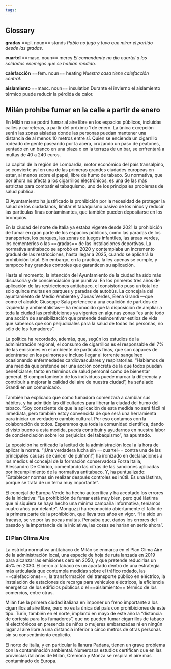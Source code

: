 ```yaml
---
tags: 
---
```

## Glossary

**gradas** ==pl. noun== stands
*Pablo no jugó y tuvo que mirar el partido desde las gradas.*

**cuartel** ==masc. noun== mercy
*El comandante no dio cuartel a los soldados enemigos que se habían rendido.*

**calefacción** ==fem. noun== heating
*Nuestra casa tiene calefacción central.*

**aislamiento** ==masc. noun== insulation
Durante el invierno el aislamiento térmico puede reducir la pérdida de calor.
## Milán prohíbe fumar en la calle a partir de enero 

En Milán no se podrá fumar al aire libre en los espacios públicos, incluidas calles y carreteras, a partir del próximo 1 de enero. La única excepción serán las zonas aisladas donde las personas puedan mantener una distancia de al menos 10 metros entre sí. Quien se encienda un cigarrillo rodeado de gente paseando por la acera, cruzando un paso de peatones, sentado en un banco en una plaza o en la terraza de un bar, se enfrentará a multas de 40 a 240 euros.

La capital de la región de Lombardía, motor económico del país transalpino, se convierte así en una de las primeras grandes ciudades europeas en estar, al menos sobre el papel, libre de humo de tabaco. Su normativa, que por ahora no afecta a los cigarrillos electrónicos, es una de las más estrictas para combatir el tabaquismo, uno de los principales problemas de salud pública.

El Ayuntamiento ha justificado la prohibición por la necesidad de proteger la salud de los ciudadanos, limitar el tabaquismo pasivo de los niños y reducir las partículas finas contaminantes, que también pueden depositarse en los bronquios.

En la ciudad del norte de Italia ya estaba vigente desde 2021 la prohibición de fumar en gran parte de los espacios públicos, como las paradas de los transportes, los parques, las zonas de juegos infantiles, las áreas verdes, los cementerios o las ==gradas== de las instalaciones deportivas. La normativa antitabaco se aprobó en 2020 y contemplaba un incremento gradual de las restricciones, hasta llegar a 2025, cuando se aplicará la prohibición total. Sin embargo, en la práctica, la ley apenas se cumple, y tampoco hay grandes controles que garanticen su aplicación.

Hasta el momento, la intención del Ayuntamiento de la ciudad ha sido más disuasoria y de concienciación que punitiva. En los primeros tres años de aplicación de las restricciones antitabaco, el consistorio puso un total de solo quince multas en parques y paradas de autobús. La concejala del ayuntamiento de Medio Ambiente y Zonas Verdes, Elena Grandi ―que como el alcalde Giuseppe Sala pertenece a una coalición de partidos de izquierda y ambientalistas― ha reconocido que la disposición de ampliar a toda la ciudad las prohibiciones ya vigentes en algunas zonas “es ante todo una acción de sensibilización que pretende desincentivar estilos de vida que sabemos que son perjudiciales para la salud de todas las personas, no sólo de los fumadores”.

La política ha recordado, además, que, según los estudios de la administración regional, el consumo de cigarrillos es el responsable del 7% de las emisiones en el ambiente de partículas finas, que son capaces de adentrarse en los pulmones e incluso llegar al torrente sanguíneo ocasionando enfermedades cardiovasculares y respiratorias. “Hablamos de una medida que pretende ser una acción concreta de la que todos puedan beneficiarse, tanto en términos de salud personal como de bienestar general. El comportamiento de los individuos puede marcar la diferencia y contribuir a mejorar la calidad del aire de nuestra ciudad”, ha señalado Grandi en un comunicado.

También ha explicado que como fumadora comenzará a cambiar sus hábitos, y ha admitido las dificultades para liberar la ciudad del humo del tabaco. “Soy consciente de que la aplicación de esta medida no será fácil ni inmediata, pero también estoy convencida de que será una herramienta para iniciar un verdadero cambio cultural. Por eso contamos con la colaboración de todos. Esperamos que toda la comunidad científica, dando el visto bueno a esta medida, pueda contribuir y ayudarnos en nuestra labor de concienciación sobre los perjuicios del tabaquismo”, ha apuntado.

La oposición ha criticado la laxitud de la administración local a la hora de aplicar la norma. “¡Una verdadera lucha sin ==cuartel== contra una de las principales causas de cáncer de pulmón!”, ha ironizado en declaraciones a los medios el concejal de la formación conservadora Forza Italia, Alessandro De Chirico, comentando las cifras de las sanciones aplicadas por incumplimiento de la normativa antitabaco. Y, ha puntualizado: “Establecer normas sin realizar después controles es inútil. Es una lástima, porque se trata de un tema muy importante”.

El concejal de Europa Verde ha hecho autocrítica y ha aceptado los errores de la iniciativa: “La prohibición de fumar está muy bien, pero qué lástima que ni siquiera se haya hecho una mínima campaña informativa, teníamos cuatro años por delante”. Monguzzi ha reconocido abiertamente el fallo de la primera parte de la prohibición, que lleva tres años en vigor. “Ha sido un fracaso, se ve por las pocas multas. Pensaba que, dados los errores del pasado y la importancia de la iniciativa, las cosas se harían en serio ahora”.

### El Plan Clima Aire

La estricta normativa antitabaco de Milán se enmarca en el Plan Clima Aire de la administración local, una especie de hoja de ruta lanzada en 2019 para alcanzar las emisiones cero en 2050, y que pretende reducirlas un 45% en 2030. El cerco al tabaco es un apartado dentro de una estrategia más articulada que contempla medidas sobre el tráfico rodado, las ==calefacciones==, la transformación del transporte público en eléctrico, la instalación de estaciones de recarga para vehículos eléctricos, la eficiencia energética de los edificios públicos o el ==aislamiento== térmico de los comercios, entre otras.

Milán fue la primera ciudad italiana en imponer un freno importante a los cigarrillos al aire libre, pero no es la única del país con prohibiciones de este tipo. Turín, también en el norte, implantó en mayo de este año la “distancia de cortesía para los fumadores”, que no pueden fumar cigarrillos de tabaco ni electrónicos en presencia de niños o mujeres embarazadas ni en ningún lugar al aire libre a una distancia inferior a cinco metros de otras personas sin su consentimiento explícito.

El norte de Italia, y en particular la llanura Padana, tienen un grave problema con la contaminación ambiental. Numerosos estudios certifican que en las provincias italianas de Milán, Cremona y Monza se respira el aire más contaminado de Europa.